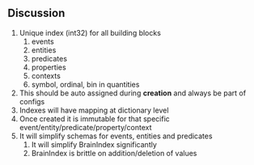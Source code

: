## Discussion

1. Unique index (int32) for all building blocks
    1. events
    1. entities
    1. predicates
    1. properties
    1. contexts
    1. symbol, ordinal, bin in quantities
1. This should be auto assigned during **creation** and always be part of configs
1. Indexes will have mapping at dictionary level
1. Once created it is immutable for that specific event/entity/predicate/property/context
1. It will simplify schemas for events, entities and predicates
   1. It will simplify BrainIndex significantly 
   1. BrainIndex is brittle on addition/deletion of values